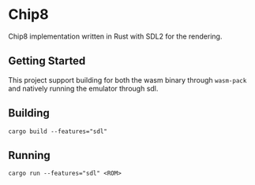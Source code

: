 # Chip8

Chip8 implementation written in Rust with SDL2 for the rendering.

## Getting Started

This project support building for both the wasm binary through `wasm-pack` and natively running the emulator through sdl.

## Building

```
cargo build --features="sdl"
```

## Running

```
cargo run --features="sdl" <ROM>
```
